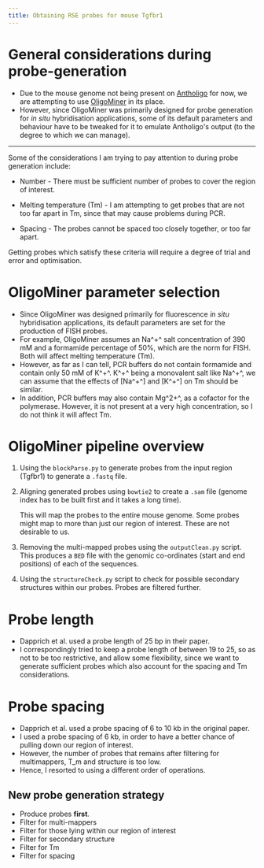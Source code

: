 ```yaml
---
title: Obtaining RSE probes for mouse Tgfbr1
---
```


# General considerations during probe-generation

* Due to the mouse genome not being present on [Antholigo](https://antholigo.chop.edu/) for now, we are attempting to use [OligoMiner](https://github.com/beliveau-lab/OligoMiner) in its place.
* However, since OligoMiner was primarily designed for probe generation for *in situ* hybridisation applications, some of its default parameters and behaviour have to be tweaked for it to emulate Antholigo's output (to the degree to which we can manage).

---

Some of the considerations I am trying to pay attention to during probe generation include:

* Number - There must be sufficient number of probes to cover the region of interest.

* Melting temperature (Tm) - I am attempting to get probes that are not too far apart in Tm, since that may cause problems during PCR.

* Spacing - The probes cannot be spaced too closely together, or too far apart.
  
Getting probes which satisfy these criteria will require a degree of trial and error and optimisation.


# OligoMiner parameter selection


* Since OligoMiner was designed primarily for fluorescence *in situ* hybridisation applications, its default parameters are set for the production of FISH probes.
* For example, OligoMiner assumes an Na^+^ salt concentration of 390 mM and a formamide percentage of 50%, which are the norm for FISH. Both will affect melting temperature (Tm).
* However, as far as I can tell, PCR buffers do not contain formamide and contain only 50 mM of K^+^. K^+^ being a monovalent salt like Na^+^, we can assume that the effects of [Na^+^] and [K^+^] on Tm should be similar.
* In addition, PCR buffers may also contain Mg^2+^, as a cofactor for the polymerase. However, it is not present at a very high concentration, so I do not think it will affect Tm.

# OligoMiner pipeline overview

1. Using the `blockParse.py` to generate probes from the input region (Tgfbr1) to generate a `.fastq` file.
2. Aligning generated probes using `bowtie2` to create a `.sam` file (genome index has to be built first and it takes a long time).

   This will map the probes to the entire mouse genome. Some probes might map to more than just our region of interest. These are not desirable to us.
3. Removing the multi-mapped probes using the `outputClean.py` script. This produces a `BED` file with the genomic co-ordinates (start and end positions) of each of the sequences. 
4. Using the `structureCheck.py` script to check for possible secondary structures within our probes. Probes are filtered further.

# Probe length
  * Dapprich et al. used a probe length of 25 bp in their paper.
  * I correspondingly tried to keep a probe length of between 19 to 25, so as not to be too restrictive, and allow some flexibility, since we want to generate sufficient probes which also account for the spacing and Tm considerations.
   

# Probe spacing

* Dapprich et al. used a probe spacing of 6 to 10 kb in the original paper.
* I used a probe spacing of 6 kb, in order to have a better chance of pulling down our region of interest.
* However, the number of probes that remains after filtering for multimappers, T_m and structure is too low.
* Hence, I resorted to using a different order of operations.

## New probe generation strategy

* Produce probes **first**.
* Filter for multi-mappers
* Filter for those lying within our region of interest
* Filter for secondary structure
* Filter for Tm
* Filter for spacing




 

